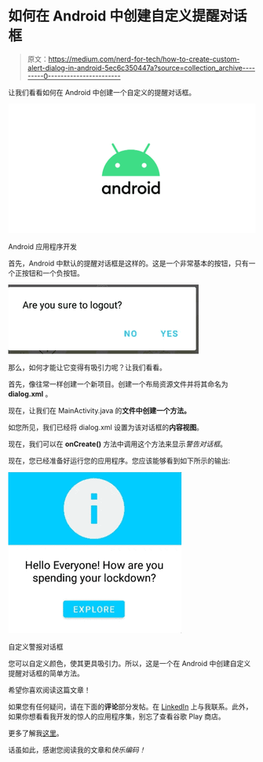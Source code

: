 # 如何在 Android 中创建自定义提醒对话框

> 原文：<https://medium.com/nerd-for-tech/how-to-create-custom-alert-dialog-in-android-5ec6c350447a?source=collection_archive---------0----------------------->

让我们看看如何在 Android 中创建一个自定义的提醒对话框。

![](img/e11c7bebec83315d275f0a4521bd1785.png)

Android 应用程序开发

首先，Android 中默认的提醒对话框是这样的。这是一个非常基本的按钮，只有一个正按钮和一个负按钮。

![](img/bf750afee5c33e7b861e787a0593df1e.png)

那么，如何才能让它变得有吸引力呢？让我们看看。

首先，像往常一样创建一个新项目。创建一个布局资源文件并将其命名为 **dialog.xml** 。

现在，让我们在 MainActivity.java 的**文件中创建一个方法。**

如您所见，我们已经将 dialog.xml 设置为该对话框的**内容视图**。

现在，我们可以在 **onCreate()** 方法中调用这个方法来显示*警告对话框*。

现在，您已经准备好运行您的应用程序。您应该能够看到如下所示的输出:

![](img/9861884bee56705817fbc6e131d19981.png)

自定义警报对话框

您可以自定义颜色，使其更具吸引力。所以，这是一个在 Android 中创建自定义提醒对话框的简单方法。

希望你喜欢阅读这篇文章！

如果您有任何疑问，请在下面的**评论**部分发帖。在 [LinkedIn](https://www.linkedin.com/in/vaidhyanathansm/) 上与我联系。此外，如果你想看看我开发的惊人的应用程序集，别忘了查看谷歌 Play 商店。

更多了解我[这里](https://vaidhyanathansm.tech/)。

话虽如此，感谢您阅读我的文章和*快乐编码！*